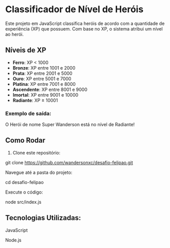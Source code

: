 # Classificador de Nível de Heróis

Este projeto em JavaScript classifica heróis de acordo com a quantidade de experiência (XP) que possuem. Com base no XP, o sistema atribui um nível ao herói.

## Níveis de XP

- **Ferro**: XP < 1000
- **Bronze**: XP entre 1001 e 2000
- **Prata**: XP entre 2001 e 5000
- **Ouro**: XP entre 5001 e 7000
- **Platina**: XP entre 7001 e 8000
- **Ascendente**: XP entre 8001 e 9000
- **Imortal**: XP entre 9001 e 10000
- **Radiante**: XP ≥ 10001

### Exemplo de saída:

O Herói de nome Super Wanderson está no nível de Radiante!

## Como Rodar

1. Clone este repositório: 

git clone https://github.com/wandersonxc/desafio-felipao.git

Navegue até a pasta do projeto:

cd desafio-felipao

Execute o código:

node src/index.js

## Tecnologias Utilizadas:

JavaScript

Node.js